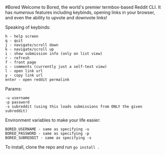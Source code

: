 #Bored
Welcome to Bored, the world's premier termbox-based Reddit CLI. It has *numerous* features including keybinds, opening links in your browser, and even the ability to upvote and downvote links!

Speaking of keybinds:

    h - help screen
    q - quit
    j - navigate/scroll down
    k - navigate/scroll up
    i - show submission info (only on list view)
    r - refresh
    f - front page
    c - comments (currently just a self-text view)
    l - open link url
    y - copy link url
    enter - open reddit permalink

Params:

    -u username
    -p password
    -s subreddit (using this loads submissions from ONLY the given subreddit)

Environment variables to make your life easier:

    BORED_USERNAME - same as specifying -u
    BORED_PASSWORD - same as specifying -p
    BORED_SUBREDDIT - same as specifying -s

To install, clone the repo and run `go install .`
